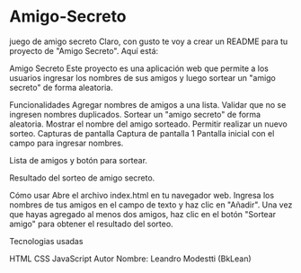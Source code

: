 # Amigo-Secreto
juego de amigo secreto
Claro, con gusto te voy a crear un README para tu proyecto de "Amigo Secreto". Aquí está:

Amigo Secreto
Este proyecto es una aplicación web que permite a los usuarios ingresar los nombres de sus amigos y luego sortear un "amigo secreto" de forma aleatoria.

Funcionalidades
Agregar nombres de amigos a una lista.
Validar que no se ingresen nombres duplicados.
Sortear un "amigo secreto" de forma aleatoria.
Mostrar el nombre del amigo sorteado.
Permitir realizar un nuevo sorteo.
Capturas de pantalla
Captura de pantalla 1
Pantalla inicial con el campo para ingresar nombres.

Lista de amigos y botón para sortear.

Resultado del sorteo de amigo secreto.

Cómo usar
Abre el archivo index.html en tu navegador web.
Ingresa los nombres de tus amigos en el campo de texto y haz clic en "Añadir".
Una vez que hayas agregado al menos dos amigos, haz clic en el botón "Sortear amigo" para obtener el resultado del sorteo.

Tecnologias usadas

HTML
CSS
JavaScript
Autor
Nombre: Leandro Modestti (BkLean)
